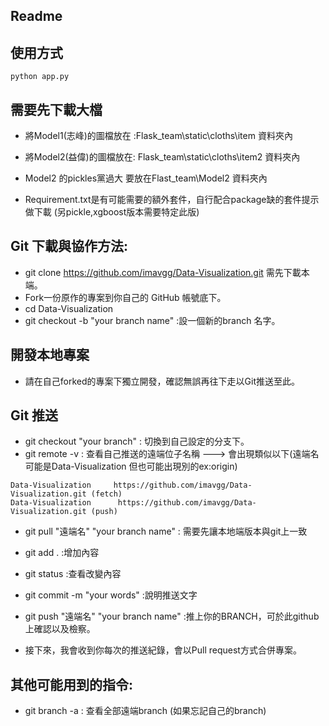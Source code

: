 ## Readme

## 使用方式
`python app.py`

## 需要先下載大檔
* 將Model1(志峰)的圖檔放在 :Flask_team\static\cloths\item 資料夾內
* 將Model2(益偉)的圖檔放在: Flask_team\static\cloths\item2 資料夾內
* Model2 的pickles黨過大 要放在Flast_team\Model2 資料夾內

* Requirement.txt是有可能需要的額外套件，自行配合package缺的套件提示做下載 (另pickle,xgboost版本需要特定此版)




## Git 下載與協作方法:
* git clone https://github.com/imavgg/Data-Visualization.git 需先下載本端。
* Fork一份原作的專案到你自己的 GitHub 帳號底下。
* cd Data-Visualization
* git checkout -b "your branch name" :設一個新的branch 名字。

## 開發本地專案

* 請在自己forked的專案下獨立開發，確認無誤再往下走以Git推送至此。

## Git 推送
* git checkout "your branch" : 切換到自己設定的分支下。
* git remote -v : 查看自己推送的遠端位子名稱 ---> 會出現類似以下(遠端名可能是Data-Visualization 但也可能出現別的ex:origin)

```
Data-Visualization     https://github.com/imavgg/Data-Visualization.git (fetch)
Data-Visualization      https://github.com/imavgg/Data-Visualization.git (push)
```
* git pull "遠端名"  "your branch name" : 需要先讓本地端版本與git上一致
* git add . :增加內容
* git status :查看改變內容
* git commit -m  "your words" :說明推送文字

* git push "遠端名" "your branch name" :推上你的BRANCH，可於此github上確認以及檢察。


* 接下來，我會收到你每次的推送紀錄，會以Pull request方式合併專案。

## 其他可能用到的指令:
* git branch -a : 查看全部遠端branch (如果忘記自己的branch)
